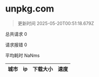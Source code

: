 
  # unpkg.com

  > 更新时间 2025-05-20T00:51:18.679Z
  
  总共请求 0

  请求报错 0

  平均耗时 NaNms

|城市|ip|下载大小|速度|
|-----|----------|---|---|

  